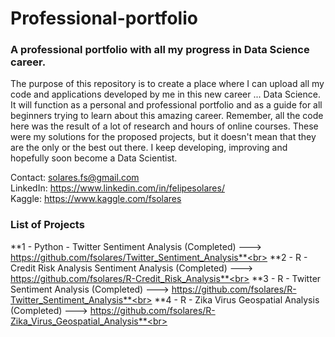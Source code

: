 # Professional-portfolio

### A professional portfolio with all my progress in Data Science career.

The purpose of this repository is to create a place where I can upload all my code and applications developed by me in this new career ... Data Science.
It will function as a personal and professional portfolio and as a guide for all beginners trying to learn about this amazing career.
Remember, all the code here was the result of a lot of research and hours of online courses. These were my solutions for the proposed projects, but it doesn't mean that they are the only or the best out there.
I keep developing, improving and hopefully soon become a Data Scientist.

Contact: solares.fs@gmail.com <br>
LinkedIn: https://www.linkedin.com/in/felipesolares/ <br>
Kaggle: https://www.kaggle.com/fsolares <br>

### List of Projects

**1 - Python - Twitter Sentiment Analysis (Completed) ---> https://github.com/fsolares/Twitter_Sentiment_Analysis**<br>
**2 - R - Credit Risk Analysis Sentiment Analysis (Completed) ---> https://github.com/fsolares/R-Credit_Risk_Analysis**<br>
**3 - R - Twitter Sentiment Analysis (Completed) ---> https://github.com/fsolares/R-Twitter_Sentiment_Analysis**<br>
**4 - R - Zika Virus Geospatial Analysis (Completed) ---> https://github.com/fsolares/R-Zika_Virus_Geospatial_Analysis**<br>

